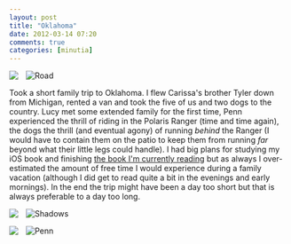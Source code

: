 ```yaml
---
layout: post
title: "Oklahoma"
date: 2012-03-14 07:20
comments: true
categories: [minutia]
---
```


<img src="/files/2012/03/sun.jpg" style="float:left; margin: 0 1em 1em 0;">

![Road]({{site.url}}/files/2012/03/road.jpg)

Took a short family trip to Oklahoma. I flew Carissa's brother Tyler down from Michigan, rented a van and took the five of us and two dogs to the country. Lucy met some extended family for the first time, Penn experienced the thrill of riding in the Polaris Ranger (time and time again), the dogs the thrill (and eventual agony) of running *behind* the Ranger (I would have to contain them on the patio to keep them from running *far* beyond what their little legs could handle). I had big plans for studying my iOS book and finishing [the book I'm currently reading](http://en.wikipedia.org/wiki/Ghost_Rider:_Travels_on_the_Healing_Road) but as always I over-estimated the amount of free time I would experience during a family vacation (although I did get to read quite a bit in the evenings and early mornings). In the end the trip might have been a day too short but that is always preferable to a day too long.

<img src="/files/2012/03/dogcuddles.jpg" style="float:left; margin: 0 1em 1em 0;">

![Shadows]({{site.url}}/files/2012/03/shadows.jpg)

<img src="/files/2012/03/tilt.jpg" style="float:left; margin: 0 1em 1em 0;">

![Penn]({{site.url}}/files/2012/03/penn.jpg)
